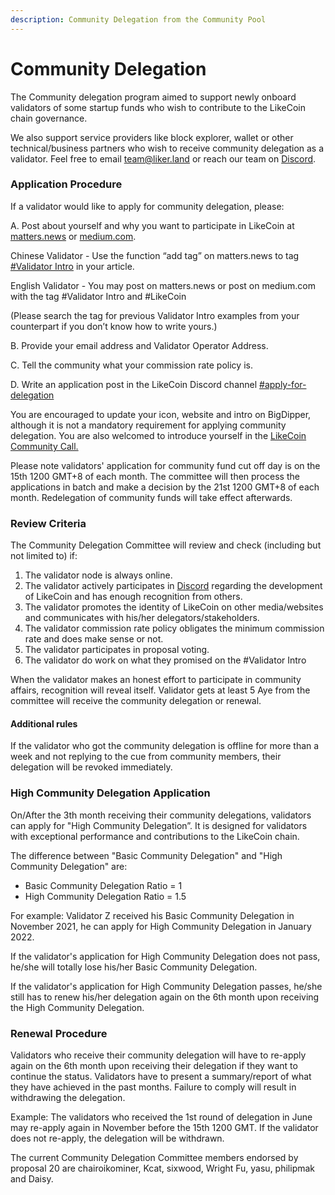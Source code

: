 ```yaml
---
description: Community Delegation from the Community Pool
---
```


# Community Delegation

The Community delegation program aimed to support newly onboard validators of some startup funds who wish to contribute to the LikeCoin chain governance.&#x20;

We also support service providers like block explorer, wallet or other technical/business partners who wish to receive community delegation as a validator. Feel free to email team@liker.land or reach our team on [Discord](http://discord.gg/likecoin).&#x20;

### Application Procedure

If a validator would like to apply for community delegation, please:&#x20;

A. Post about yourself and why you want to participate in LikeCoin at [matters.news](https://matters.news) or [medium.com](https://medium.com).&#x20;

Chinese Validator - Use the function “add tag” on matters.news to tag [#Validator Intro](https://matters.news/tags/VGFnOjUzMTkw) in your article.

English Validator - You may post on matters.news or post on medium.com with the tag #Validator Intro and #LikeCoin

(Please search the tag for previous Validator Intro examples from your counterpart if you don’t know how to write yours.)

B. Provide your email address and Validator Operator Address.

C. Tell the community what your commission rate policy is.

D. Write an application post in the LikeCoin Discord channel [#apply-for-delegation](https://discord.gg/APqVAztuf4)

You are encouraged to update your icon, website and intro on BigDipper, although it is not a mandatory requirement for applying community delegation. You are also welcomed to introduce yourself in the [LikeCoin Community Call.](../community-call.md)

Please note validators' application for community fund cut off day is on the 15th 1200 GMT+8 of each month. The committee will then process the applications in batch and make a decision by the 21st 1200 GMT+8 of each month. Redelegation of community funds will take effect afterwards.

### Review Criteria

The Community Delegation Committee will review and check (including but not limited to) if:

1. The validator node is always online.
2. The validator actively participates in [Discord](http://discord.gg/likecoin) regarding the development of LikeCoin and has enough recognition from others.
3. The validator promotes the identity of LikeCoin on other media/websites and communicates with his/her delegators/stakeholders.
4. The validator commission rate policy obligates the minimum commission rate and does make sense or not.
5. The validator participates in proposal voting.
6. The validator do work on what they promised on the #Validator Intro

When the validator makes an honest effort to participate in community affairs, recognition will reveal itself. Validator gets at least 5 Aye from the committee will receive the community delegation or renewal.

#### **Additional rules**

If the validator who got the community delegation is offline for more than a week and not replying to the cue from community members, their delegation will be revoked immediately.

### High Community Delegation Application

On/After the 3th month receiving their community delegations, validators can apply for "High Community Delegation”. It is designed for validators with exceptional performance and contributions to the LikeCoin chain.

The difference between "Basic Community Delegation" and "High Community Delegation" are:&#x20;

* Basic Community Delegation Ratio = 1
* High Community Delegation Ratio = 1.5

For example: Validator Z received his Basic Community Delegation in November 2021, he can apply for High Community Delegation in January 2022.

If the validator's application for High Community Delegation does not pass, he/she will totally lose his/her Basic Community Delegation.

If the validator's application for High Community Delegation passes, he/she still has to renew his/her delegation again on the 6th month upon receiving the High Community Delegation.

### Renewal Procedure

Validators who receive their community delegation will have to re-apply again on the 6th month upon receiving their delegation if they want to continue the status. Validators have to present a summary/report of what they have achieved in the past months. Failure to comply will result in withdrawing the delegation.

Example: The validators who received the 1st round of delegation in June may re-apply again in November before the 15th 1200 GMT. If the validator does not re-apply, the delegation will be withdrawn.

The current Community Delegation Committee members endorsed by proposal 20 are chairoikominer, Kcat, sixwood, Wright Fu, yasu, philipmak and Daisy.
